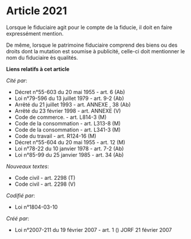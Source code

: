 # Article 2021

Lorsque le fiduciaire agit pour le compte de la fiducie, il doit en faire expressément mention.

De même, lorsque le patrimoine fiduciaire comprend des biens ou des droits dont la mutation est soumise à publicité, celle-ci
doit mentionner le nom du fiduciaire ès qualités.

**Liens relatifs à cet article**

_Cité par_:

  - Décret n°55-603 du 20 mai 1955 - art. 6 (Ab)
  - Loi n°79-596 du 13 juillet 1979 - art. 9-2 (Ab)
  - Arrêté du 21 juillet 1993 - art. ANNEXE , 38 (Ab)
  - Arrêté du 23 février 1998 - art. ANNEXE (V)
  - Code de commerce. - art. L814-3 (M)
  - Code de la consommation - art. L313-8 (M)
  - Code de la consommation - art. L341-3 (M)
  - Code du travail - art. R124-16 (M)
  - Décret n°55-604 du 20 mai 1955 - art. 12 (M)
  - Loi n°78-22 du 10 janvier 1978 - art. 7-2 (Ab)
  - Loi n°85-99 du 25 janvier 1985 - art. 34 (Ab)

_Nouveaux textes_:

  - Code civil - art. 2298 (T)
  - Code civil - art. 2298 (V)

_Codifié par_:

  - Loi n°1804-03-10

_Créé par_:

  - Loi n°2007-211 du 19 février 2007 - art. 1 () JORF 21 février 2007
